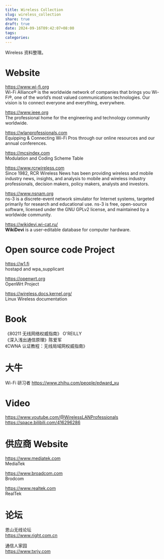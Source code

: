 ```yaml
---
title: Wireless Collection
slug: wireless_collection
share: true
draft: true
date: 2024-09-16T09:42:07+08:00
tags: 
categories:
---
```


Wireless 资料整理。<br>

# Website

https://www.wi-fi.org <br>
Wi-Fi Alliance® is the worldwide network of companies that brings you Wi-Fi®, one of the world’s most valued communications technologies. Our vision is to connect everyone and everything, everywhere. <br>

https://www.ieee.org <br>
The professional home for the engineering and technology community worldwide. <br>

https://wlanprofessionals.com <br>
Equipping & Connecting Wi-Fi Pros through our online resources and our annual conferences. <br>

https://mcsindex.com <br>
Modulation and Coding Scheme Table <br>

https://www.rcrwireless.com <br>
Since 1982, RCR Wireless News has been providing wireless and mobile industry news, insights, and analysis to mobile and wireless industry professionals, decision makers, policy makers, analysts and investors. <br>

https://www.nsnam.org <br>
ns-3 is a discrete-event network simulator for Internet systems, targeted primarily for research and educational use. ns-3 is free, open-source software, licensed under the GNU GPLv2 license, and maintained by a worldwide community. <br>

https://wikidevi.wi-cat.ru/ <br>
**WikiDevi** is a user-editable database for computer hardware.  <br>

# Open source code Project

https://w1.fi <br>
hostapd and wpa_supplicant <br>

https://openwrt.org <br>
OpenWrt Project <br>

https://wireless.docs.kernel.org/ <br>
Linux Wireless documentation <br>

# Book

《80211 无线网络权威指南》 O'REILLY <br>
《深入浅出通信原理》陈爱军 <br>
《CWNA 认证教程：无线局域网权威指南》 <br>


# 大牛

Wi-Fi 研习者 https://www.zhihu.com/people/edward_xu <br>

# Video
https://www.youtube.com/@WirelessLANProfessionals <br>
https://space.bilibili.com/416296286 <br>

# 供应商 Website
https://www.mediatek.com <br>
MediaTek <br>

https://www.broadcom.com <br>
Brodcom <br>

https://www.realtek.com <br>
RealTek <br>

# 论坛

恩山无线论坛 <br>
https://www.right.com.cn <br>

通信人家园 <br>
https://www.txrjy.com <br>



